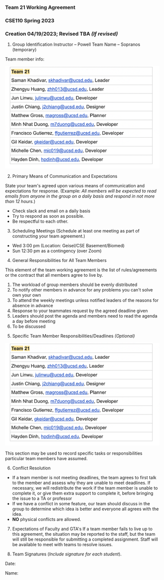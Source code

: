 ### **Team 21 Working Agreement**

### CSE110 Spring 2023

### Creation 04/19/2023; Revised TBA _(If revised)_

1) Group Identification
 Instructor – Powell
 Team Name – Sopranos (temporary)

Team member info:

![](/admin/misc/roles.jpg)

2) Primary Means of Communication and Expectations

State your team's agreed upon various means of communication and expectations for response. (Example: _All members will be expected to read emails from anyone in the group on a daily basis and respond in not more than 12 hours._)

- Check slack and email on a daily basis
- Try to respond as soon as possible.
- Be respectful to each other.

3) Scheduling Meetings (Schedule at least one meeting as part of constructing your team agreement.)

- Wed 3:00 pm (Location: Geisel/CSE Basement/Biomed)
- Sun 12:30 pm as a contingency (over Zoom)

4) General Responsibilities for All Team Members

This element of the team working agreement is the list of rules/agreements or the contract that all members agree to live by.

1. The workload of group members should be evenly distributed
2. To notify other members in advance for any problems you can't solve own your own
3. To attend the weekly meetings unless notified leaders of the reasons for absence in advance
4. Response to your teammates request by the agreed deadline given
5. Leaders should post the agenda and members need to read the agenda a day before meeting
6. To be discussed

5) Specific Team Member Responsibilities/Deadlines _(Optional)_

![](/admin/misc/roles.jpg)

This section may be used to record specific tasks or responsibilities particular team members have assumed.

6) Conflict Resolution

- If a team member is not meeting deadlines, the team agrees to first talk to the member and assess why they are unable to meet deadlines. If necessary, we will redistribute the work if the team member is unable to complete it, or give them extra support to complete it, before bringing the issue to a TA or professor
- If we have a conflict in some feature, our team should discuss in the group to determine which idea is better and everyone all agrees with the idea.
- **NO** physical conflicts are allowed.

7) Expectations of Faculty and GTA's
 If a team member fails to live up to this agreement, the situation may be reported to the staff, but the team will still be responsible for submitting a completed assignment. Staff will be available to meet with teams to resolve issues.

8) Team Signatures (_Include signature for each student_).

Date:

Name:
